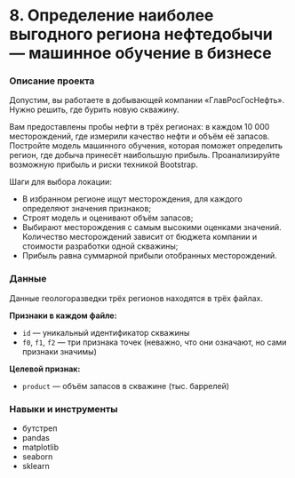 # 8. Определение наиболее выгодного региона нефтедобычи — машинное обучение в бизнесе

### Описание проекта

Допустим, вы работаете в добывающей компании «ГлавРосГосНефть». Нужно решить, где бурить новую скважину.

Вам предоставлены пробы нефти в трёх регионах: в каждом 10 000 месторождений, где измерили качество нефти и объём её запасов. Постройте модель машинного обучения, которая поможет определить регион, где добыча принесёт наибольшую прибыль. Проанализируйте возможную прибыль и риски техникой Bootstrap.

Шаги для выбора локации:

- В избранном регионе ищут месторождения, для каждого определяют значения признаков;
- Строят модель и оценивают объём запасов;
- Выбирают месторождения с самым высокими оценками значений. Количество месторождений зависит от бюджета компании и стоимости разработки одной скважины;
- Прибыль равна суммарной прибыли отобранных месторождений.

### Данные

Данные геологоразведки трёх регионов находятся в трёх файлах.

**Признаки в каждом файле:**

* `id` — уникальный идентификатор скважины
* `f0`, `f1`, `f2` — три признака точек (неважно, что они означают, но сами признаки значимы)

**Целевой признак:**
* `product` — объём запасов в скважине (тыс. баррелей)

### Навыки и инструменты

* бутстреп
* pandas
* matplotlib
* seaborn
* sklearn
